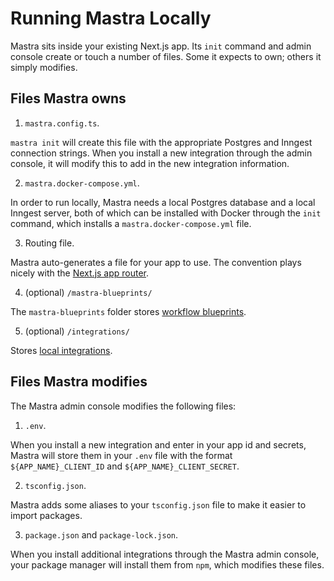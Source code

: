 # Running Mastra Locally

Mastra sits inside your existing Next.js app. Its `init` command and admin console create or touch a number of files. Some it expects to own; others it simply modifies.

## Files Mastra owns

1. `mastra.config.ts`. 

`mastra init` will create this file with the appropriate Postgres and Inngest connection strings. When you install a new integration through the admin console, it will modify this to add in the new integration information.

2. `mastra.docker-compose.yml`.

In order to run locally, Mastra needs a local Postgres database and a local Inngest server, both of which can be installed with Docker through the `init` command, which installs a `mastra.docker-compose.yml` file.

3. Routing file. 

Mastra auto-generates a file for your app to use. The convention plays nicely with the [Next.js app router](https://nextjs.org/docs/app).

4. (optional) `/mastra-blueprints/`

The `mastra-blueprints` folder stores [workflow blueprints](./reference/workflows.md).

5. (optional) `/integrations/`

Stores [local integrations](./how-to/local-integrations.md).

## Files Mastra modifies

The Mastra admin console modifies the following files:

1. `.env`.

When you install a new integration and enter in your app id and secrets, Mastra will store them in your `.env` file with the format `${APP_NAME}_CLIENT_ID` and `${APP_NAME}_CLIENT_SECRET`.

2. `tsconfig.json`. 

Mastra adds some aliases to your `tsconfig.json` file to make it easier to import packages.

3. `package.json` and `package-lock.json`. 

When you install additional integrations through the Mastra admin console, your package manager will install them from `npm`, which modifies these files.